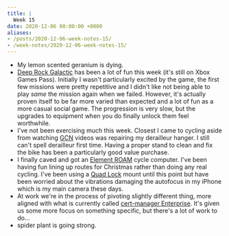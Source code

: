 ```yaml
---
title: |
  Week 15
date: 2020-12-06 00:00:00 +0000
aliases:
- /posts/2020-12-06-week-notes-15/
- /week-notes/2020-12-06-week-notes-15/
---
```


- My lemon scented geranium is dying.
- [Deep Rock Galactic](https://www.deeprockgalactic.com/) has been a lot of fun this week (it's still on Xbox Games Pass). Initially I wasn't particularly excited by the game, the first few missions were pretty repetitive and I didn't like not being able to play *same* the mission again when we failed. However, it's actually proven itself to be far more varied than expected and a lot of fun as a more casual social game. The progression is very slow, but the upgrades to equipment when you do finally unlock them feel worthwhile.
- I've not been exercising much this week. Closest I came to cycling aside from watching [GCN](https://www.youtube.com/user/globalcyclingnetwork) videos was repairing my derailleur hanger. I still can't spell derailleur first time. Having a proper stand to clean and fix the bike has been a particularly good value purchase.
- I finally caved and got an [Element ROAM](https://uk.wahoofitness.com/devices/bike-computers/gps-elemnt-roam) cycle computer. I've been having fun lining up routes for Christmas rather than doing any real cycling. I've been using a [Quad Lock](https://www.quadlockcase.co.uk/) mount until this point but have been worried about the vibrations damaging the autofocus in my iPhone which is my main camera these days.
- At work we're in the process of pivoting slightly different thing, more aligned with what is currently called [cert-manager Enterprise](https://www.jetstack.io/cert-manager/). It's given us some more focus on something specific, but there's a lot of work to do...
- spider plant is going strong.
